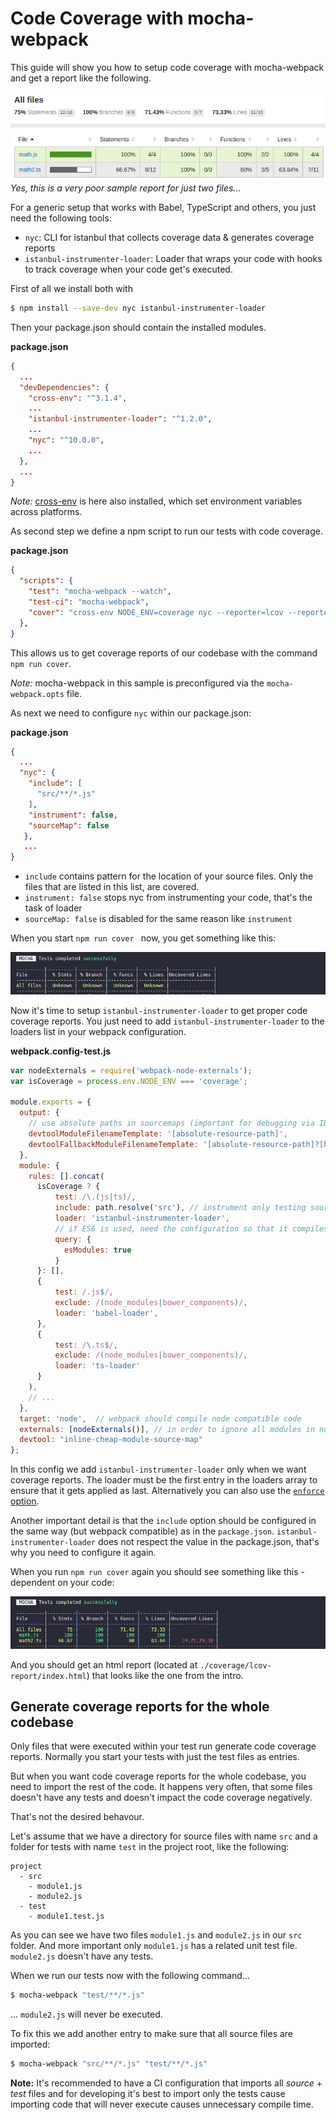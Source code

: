 # Code Coverage with mocha-webpack


This guide will show you how to setup code coverage with mocha-webpack and get a report like the following.

![code coverage report](../media/code-coverage-report.png)
  *Yes, this is a very poor sample report for just two files...*

For a generic setup that works with Babel, TypeScript and others, you just need the following tools:
 - `nyc`: CLI for istanbul that collects coverage data & generates coverage reports
 - `istanbul-instrumenter-loader`: Loader that wraps your code with hooks to track coverage when your code get's executed.


First of all we install both with

```bash
$ npm install --save-dev nyc istanbul-instrumenter-loader
```

Then your package.json should contain the installed modules.

**package.json**
```json
{
  ...
  "devDependencies": {
    "cross-env": "^3.1.4",
    ...
    "istanbul-instrumenter-loader": "^1.2.0",
    ...
    "nyc": "^10.0.0",
    ...
  },
  ...
}
```

*Note:* [cross-env](https://github.com/kentcdodds/cross-env) is here also installed, which set environment variables across platforms.

As second step we define a npm script to run our tests with code coverage.

**package.json**
```json
{
  "scripts": {
    "test": "mocha-webpack --watch",
    "test-ci": "mocha-webpack",
    "cover": "cross-env NODE_ENV=coverage nyc --reporter=lcov --reporter=text npm run test-ci"
  },
}

```

This allows us to get coverage reports of our codebase with the command `npm run cover`.

*Note:* mocha-webpack in this sample is preconfigured via the `mocha-webpack.opts` file.

As next we need to configure `nyc` within our package.json:

**package.json**
```json
{
  ...
  "nyc": {
    "include": [
      "src/**/*.js"
    ],
    "instrument": false,
    "sourceMap": false
   },
   ...
}

```

- `include` contains pattern for the location of your source files. Only the files that are listed in this list, are covered.
- `instrument: false` stops nyc from instrumenting your code, that's the task of loader
- `sourceMap: false` is disabled for the same reason like `instrument`

When you start `npm run cover ` now, you get something like this:

![code coverage unknown files](../media/code-coverage-cli-unknown.png)

Now it's time to setup `istanbul-instrumenter-loader` to get proper code coverage reports. You just need to add `istanbul-instrumenter-loader` to the loaders list in your webpack configuration.


**webpack.config-test.js**
```javascript
var nodeExternals = require('webpack-node-externals');
var isCoverage = process.env.NODE_ENV === 'coverage';

module.exports = {
  output: {
    // use absolute paths in sourcemaps (important for debugging via IDE)
    devtoolModuleFilenameTemplate: '[absolute-resource-path]',
    devtoolFallbackModuleFilenameTemplate: '[absolute-resource-path]?[hash]'
  },
  module: {
    rules: [].concat(
      isCoverage ? {
          test: /\.(js|ts)/,
          include: path.resolve('src'), // instrument only testing sources with Istanbul, after ts-loader runs
          loader: 'istanbul-instrumenter-loader',
          // if ES6 is used, need the configuration so that it compiles properly
          query: {
            esModules: true
          }
      }: [],
      {
          test: /.js$/,
          exclude: /(node_modules|bower_components)/,
          loader: 'babel-loader',
      },
      {
          test: /\.ts$/,
          exclude: /(node_modules|bower_components)/,
          loader: 'ts-loader'
      }
    ),
    // ...
  },
  target: 'node',  // webpack should compile node compatible code
  externals: [nodeExternals()], // in order to ignore all modules in node_modules folder
  devtool: "inline-cheap-module-source-map"
};
```

In this config we add `istanbul-instrumenter-loader` only when we want coverage reports. The loader must be the first entry in the loaders array to ensure that it gets applied as last.
Alternatively you can also use the [`enforce` option](https://webpack.js.org/configuration/module/#rule-enforce).

Another important detail is that the `include` option should be configured in the same way (but webpack compatible) as in the `package.json`. `istanbul-instrumenter-loader` does not respect the value in the package.json, that's why you need to configure it again.

When you run `npm run cover` again you should see something like this - dependent on your code:

![code coverage success](../media/code-coverage-cli-success.png)

And you should get an html report (located at `./coverage/lcov-report/index.html`) that looks like the one from the intro.


## Generate coverage reports for the whole codebase

Only files that were executed within your test run generate code coverage reports. Normally you start your tests with just the test files as entries.

But when you want code coverage reports for the whole codebase, you need to import the rest of the code. It happens very often, that some files doesn't have any tests and doesn't impact the code coverage negatively.

That's not the desired behavour.

Let's assume that we have a directory for source files with name `src` and a folder for tests with name `test` in the project root, like the following:

```
project
  - src
    - module1.js
    - module2.js
  - test
    - module1.test.js
```

As you can see we have two files `module1.js` and `module2.js` in our `src` folder. And more important only `module1.js` has a related unit test file. `module2.js` doesn't have any tests.

When we run our tests now with the following command...

```bash
$ mocha-webpack "test/**/*.js"
```

... `module2.js` will never be executed.

To fix this we add another entry to make sure that all source files are imported:

```bash
$ mocha-webpack "src/**/*.js" "test/**/*.js"
```

**Note:** It's recommended to have a CI configuration that imports all *source* + *test* files and for developing it's best to import only the tests cause importing code that will never execute causes unnecessary compile time.
